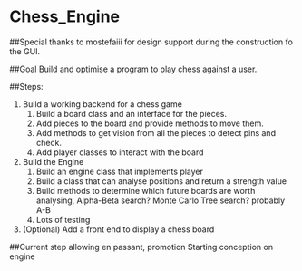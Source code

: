 # Chess_Engine

##Special thanks to mostefaiii for design support during the construction fo the GUI. 

##Goal
Build and optimise a program to play chess against a user.

##Steps:
1. Build a working backend for a chess game
   1. Build a board class and an interface for the pieces.
   2. Add pieces to the board and provide methods to move them.
   3. Add methods to get vision from all the pieces to detect pins and check.
   4. Add player classes to interact with the board
2. Build the Engine
   1. Build an engine class that implements player
   2. Build a class that can analyse positions and return a strength value
   3. Build methods to determine which future boards are worth analysing, Alpha-Beta search? Monte Carlo Tree search? probably A-B
   4. Lots of testing
3. (Optional) Add a front end to display a chess board


##Current step
allowing en passant, promotion
Starting conception on engine
